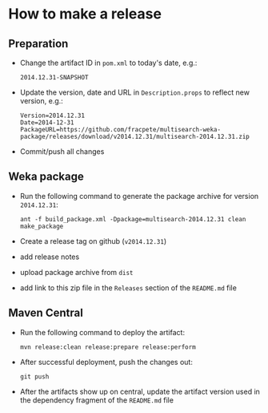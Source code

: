 How to make a release
=====================

Preparation
-----------

* Change the artifact ID in `pom.xml` to today's date, e.g.:

  ```
  2014.12.31-SNAPSHOT
  ```

* Update the version, date and URL in `Description.props` to reflect new
  version, e.g.:

  ```
  Version=2014.12.31
  Date=2014-12-31
  PackageURL=https://github.com/fracpete/multisearch-weka-package/releases/download/v2014.12.31/multisearch-2014.12.31.zip
  ```

* Commit/push all changes


Weka package
------------

* Run the following command to generate the package archive for version
  `2014.12.31`:

  ```
  ant -f build_package.xml -Dpackage=multisearch-2014.12.31 clean make_package
  ```

* Create a release tag on github (`v2014.12.31`)
* add release notes
* upload package archive from `dist`
* add link to this zip file in the `Releases` section of the `README.md` file


Maven Central
-------------

* Run the following command to deploy the artifact:

  ```
  mvn release:clean release:prepare release:perform
  ```

* After successful deployment, push the changes out:

  ```
  git push
  ```

* After the artifacts show up on central, update the artifact version used
  in the dependency fragment of the `README.md` file
